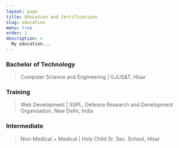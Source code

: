 ```yaml
---
layout: page
title: Education and Certifications
slug: education
menu: true
order: 1
description: >
  My education...
---
```


### Bachelor of Technology

> Computer Science and Engineering \| GJUS&T, Hisar

### Training

> Web Development \| SSPL, Defence Research and Development Organisation, New Delhi, India

### Intermediate

> Non-Medical + Medical \| Holy Child Sr. Sec. School, Hisar
